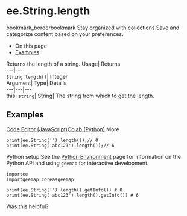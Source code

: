  
#  ee.String.length
bookmark_borderbookmark Stay organized with collections  Save and categorize content based on your preferences.
  * On this page
  * [Examples](https://developers.google.com/earth-engine/apidocs/ee-string-length#examples)


Returns the length of a string. 
Usage| Returns  
---|---  
`String.length()`| Integer  
Argument| Type| Details  
---|---|---  
this: `string`| String| The string from which to get the length.  
## Examples
[Code Editor (JavaScript)](https://developers.google.com/earth-engine/apidocs/ee-string-length#code-editor-javascript-sample)[Colab (Python)](https://developers.google.com/earth-engine/apidocs/ee-string-length#colab-python-sample) More
```
print(ee.String('').length());// 0
print(ee.String('abc123').length());// 6
```
Python setup
See the [ Python Environment](https://developers.google.com/earth-engine/guides/python_install) page for information on the Python API and using `geemap` for interactive development.
```
importee
importgeemap.coreasgeemap
```
```
print(ee.String('').length().getInfo()) # 0
print(ee.String('abc123').length().getInfo()) # 6
```

Was this helpful?
